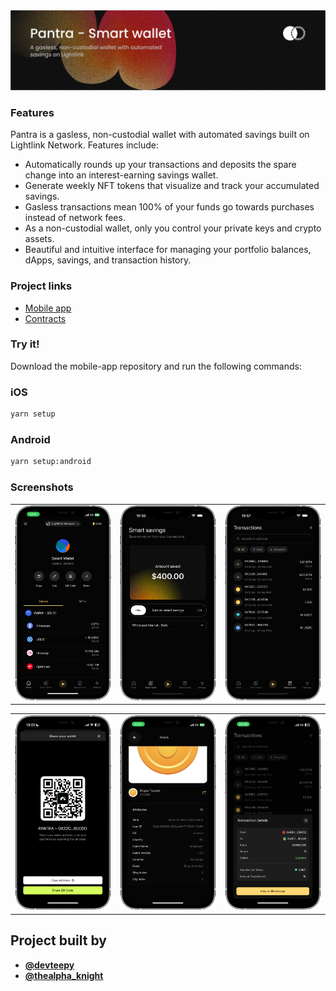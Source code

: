 <a href="https://pantra.framer.website">
  <picture>
    <img alt="VisionCamera" src="./src/assets/images/preview/banner.png" />
  </picture>
</a>

<br />

### Features

Pantra is a gasless, non-custodial wallet with automated savings built on Lightlink Network. Features include:

- Automatically rounds up your transactions and deposits the spare change into an interest-earning savings wallet.
- Generate weekly NFT tokens that visualize and track your accumulated savings.
- Gasless transactions mean 100% of your funds go towards purchases instead of network fees.
- As a non-custodial wallet, only you control your private keys and crypto assets.
- Beautiful and intuitive interface for managing your portfolio balances, dApps, savings, and transaction history.

### Project links

- [Mobile app](https://github.com/codergon/Pantra-app)
- [Contracts](https://github.com/Tee-py/pantra-contracts)

### Try it!

Download the mobile-app repository and run the following commands:

### iOS

```sh
yarn setup
```

### Android

```sh
yarn setup:android
```

### Screenshots

<table>
  <tr>
    <td width="33%" style='border: none'>
      <img src="./src/assets/images/preview/preview2.png" />
    </td>
    <td width="33%" style='border: none'>
      <img src="./src/assets/images/preview/preview3.png" />
    </td>
    <td width="33%" style='border: none'>
      <img src="./src/assets/images/preview/preview4.png" />
    </td>
  </tr>
</table>

<table>
  <tr>
    <td width="33%" style='border: none'>
      <img src="./src/assets/images/preview/preview5.png" />
    </td>
    <td width="33%" style='border: none'>
      <img src="./src/assets/images/preview/preview6.png" />
    </td>
    <td width="33%" style='border: none'>
      <img src="./src/assets/images/preview/preview7.png" />
    </td>
  </tr>
</table>

## Project built by

- [**@devteepy**](https://twitter.com/devteepy)
- [**@thealpha_knight**](https://twitter.com/thealpha_knight)
